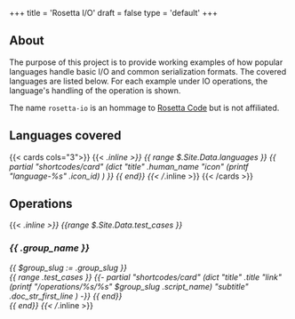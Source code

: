 +++
title = 'Rosetta I/O'
draft = false
type = 'default'
+++

## About

The purpose of this project is to provide working examples of how
popular languages handle basic I/O and common serialization formats. The
covered languages are listed below. For each example under IO
operations, the language's handling of the operation is shown.

The name `rosetta-io` is an hommage to [Rosetta
Code](https://rosettacode.org/wiki/Rosetta_Code) but is not affiliated.

## Languages covered
{{< cards cols="3">}}
  {{< _.inline >}}
    {{ range $.Site.Data.languages }}
      {{ partial "shortcodes/card" (dict
        "title"       .human_name
        "icon"        (printf "language-%s" .icon_id)
      ) }}
    {{ end}}
  {{< /_.inline >}}
{{< /cards >}}

## Operations

{{< _.inline >}}
  {{range $.Site.Data.test_cases }}
    <h3>{{ .group_name }}</h3>
    {{ $group_slug := .group_slug }}
    <div class="hextra-cards hx-mt-4 hx-gap-4 hx-grid not-prose" style="--hextra-cards-grid-cols: 2;">
      {{ range .test_cases }}
        {{- partial "shortcodes/card" (dict
          "title"       .title
          "link"        (printf "/operations/%s/%s" $group_slug .script_name)
          "subtitle"    .doc_str_first_line
        ) -}}
      {{ end}}
    </div>
  {{ end}}
{{< /_.inline >}}
